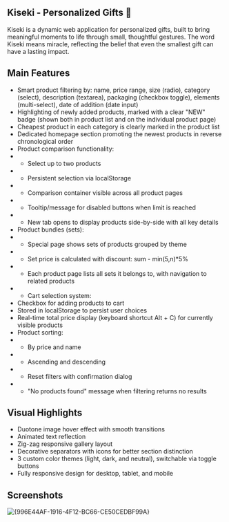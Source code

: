## Kiseki - Personalized Gifts 🎁
Kiseki is a dynamic web application for personalized gifts, built to bring meaningful moments to life through small, thoughtful gestures.
The word Kiseki means miracle, reflecting the belief that even the smallest gift can have a lasting impact.


## Main Features 
- Smart product filtering by: name, price range, size (radio), category (select), description (textarea), packaging (checkbox toggle), elements (multi-select), date of addition (date input)
- Highlighting of newly added products, marked with a clear "NEW" badge (shown both in product list and on the individual product page)
- Cheapest product in each category is clearly marked in the product list
- Dedicated homepage section promoting the newest products in reverse chronological order
- Product comparison functionality:
-  - Select up to two products
-  - Persistent selection via localStorage
-  - Comparison container visible across all product pages
-  - Tooltip/message for disabled buttons when limit is reached
-  - New tab opens to display products side-by-side with all key details
- Product bundles (sets):
- -  Special page shows sets of products grouped by theme
- - Set price is calculated with discount: sum - min(5,n)*5%
- - Each product page lists all sets it belongs to, with navigation to related products
- - Cart selection system:
- Checkbox for adding products to cart
- Stored in localStorage to persist user choices
- Real-time total price display (keyboard shortcut Alt + C) for currently visible products
- Product sorting:
- - By price and name
- - Ascending and descending
- - Reset filters with confirmation dialog
- - "No products found" message when filtering returns no results

##  Visual Highlights
- Duotone image hover effect with smooth transitions
- Animated text reflection
- Zig-zag responsive gallery layout
- Decorative separators with icons for better section distinction
- 3 custom color themes (light, dark, and neutral), switchable via toggle buttons
- Fully responsive design for desktop, tablet, and mobile
  
## Screenshots
![{996E44AF-1916-4F12-BC66-CE50CEDBF99A}](https://github.com/user-attachments/assets/08003fff-9661-4805-b9c2-42bba672acce)

